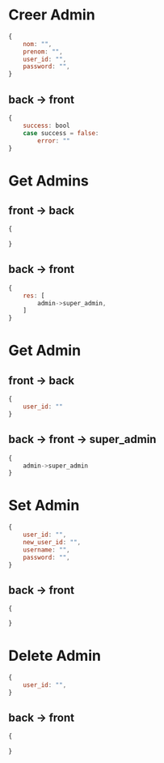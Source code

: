 
# Creer Admin
```js
{
	nom: "",
	prenom: "",
	user_id: "",
	password: "",
}
```
## back -> front
```js
{
	success: bool
	case success = false:
		error: ""
}
```

# Get Admins
## front -> back
```js
{
	
}
```
## back -> front
```js
{
	res: [
		admin->super_admin,
	]
}
```

# Get Admin
## front -> back
```js
{
	user_id: ""
}
```
## back -> front -> super_admin
```js
{
	admin->super_admin
}
```

# Set Admin
```js
{
	user_id: "",
	new_user_id: "",
	username: "",
	password: "",
}
```
## back -> front
```js
{

}
```

# Delete Admin
```js
{
	user_id: "",
}
```
## back -> front
```js
{
	
}
```

